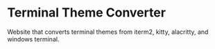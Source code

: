 # Terminal Theme Converter

Website that converts terminal themes from iterm2, kitty, alacritty, and windows terminal.
